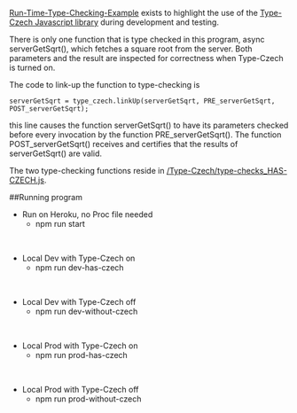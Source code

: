 [Run-Time-Type-Checking-Example](https://run-time-type-checking.herokuapp.com/) exists to highlight the use of the
[Type-Czech Javascript library](https://github.com/steenhansen/type-czech)
during development and testing.


There is only one function that is type checked in this program, async serverGetSqrt(), which fetches a 
square root from the server. Both parameters and the result are inspected for
correctness when Type-Czech is turned on.

The code to link-up the function to type-checking is

`
serverGetSqrt = type_czech.linkUp(serverGetSqrt, PRE_serverGetSqrt, POST_serverGetSqrt);
`

this line causes the function serverGetSqrt() to have its parameters checked before every
invocation by the function PRE_serverGetSqrt(). The function POST_serverGetSqrt() receives
and certifies that the results of serverGetSqrt() are valid.

The two type-checking functions reside in [/Type-Czech/type-checks_HAS-CZECH.js](/Type-Czech/type-checks_HAS-CZECH.js).

##Running program 

* Run on Heroku, no Proc file needed
  * npm run start

<br/>

* Local Dev with Type-Czech on
  * npm run dev-has-czech 

<br/>

* Local Dev with Type-Czech off
  * npm run dev-without-czech 

<br/>

* Local Prod with Type-Czech on
  * npm run prod-has-czech

<br/>

* Local Prod with Type-Czech off
  * npm run prod-without-czech 







